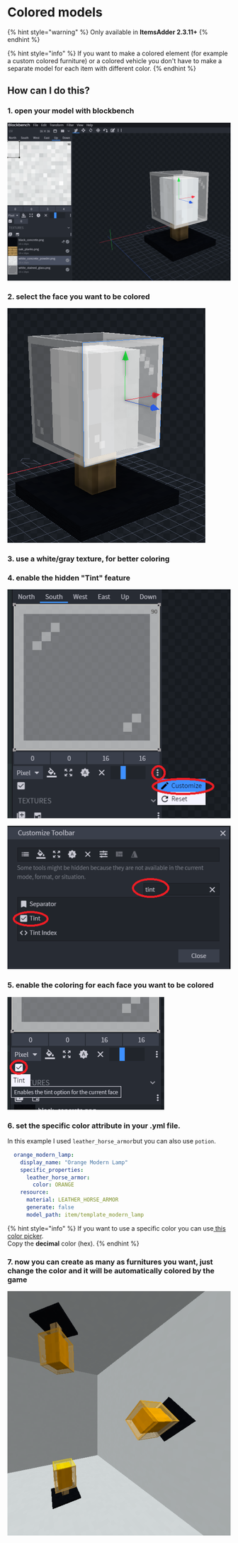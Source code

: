 # Colored models

{% hint style="warning" %}
Only available in **ItemsAdder 2.3.11+**
{% endhint %}

{% hint style="info" %}
If you want to make a colored element \(for example a custom colored furniture\) or a colored vehicle you don't have to make a separate model for each item with different color.
{% endhint %}

## How can I do this?

### 1. open your model with blockbench

![](../../../.gitbook/assets/immagine%20%2890%29.png)

### 2. select the face you want to be colored

![](../../../.gitbook/assets/immagine%20%2870%29.png)

### 3. use a white/gray texture, for better coloring

### 4. enable the hidden "Tint" feature

![](../../../.gitbook/assets/immagine%20%2864%29.png)

![](../../../.gitbook/assets/immagine%20%2856%29.png)

### 5. enable the coloring for each face you want to be colored

![](../../../.gitbook/assets/immagine%20%2881%29.png)

### 6. set the specific color attribute in your .yml file.

In this example I used `leather_horse_armor`but you can also use `potion`.

```yaml
  orange_modern_lamp:
    display_name: "Orange Modern Lamp"
    specific_properties:
      leather_horse_armor:
        color: ORANGE
    resource:
      material: LEATHER_HORSE_ARMOR
      generate: false
      model_path: item/template_modern_lamp
```

{% hint style="info" %}
If you want to use a specific color you can use[ this color picker](https://www.mathsisfun.com/hexadecimal-decimal-colors.html).  
Copy the **decimal** color \(hex\).
{% endhint %}

### 7. now you can create as many as furnitures you want, just change the color and it will be automatically colored by the game

![](../../../.gitbook/assets/immagine%20%2892%29.png)





